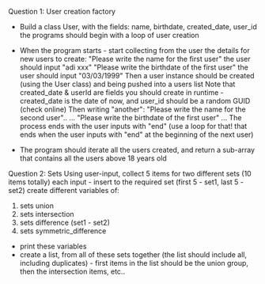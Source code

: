 Question 1: User creation factory
- Build a class User, with the fields: name, birthdate, created_date, user_id
the programs should begin with a loop of user creation
- When the program starts - start collecting from the user the details for new users to create:
"Please write the name for the first user"
the user should input "adi xxx"
"Please write the birthdate of the first user"
the user should input "03/03/1999"
Then a user instance should be created (using the User class) and being pushed into a users list
Note that created_date & userId are fields you should create in runtime - created_date is the date of now, and user_id should be a random GUID (check online)
Then writing "another":
"Please write the name for the second user"..
...
"Please write the birthdate of the first user"
...
The process ends with the user inputs with "end" (use a loop for that! that ends when the user inputs with "end" at the beginning of the next user)

- The program should iterate all the users created, and return a sub-array that contains all the users above 18 years old

Question 2: Sets
Using user-input, collect 5 items for two different sets (10 items totally)
each input - insert to the required set (first 5 - set1, last 5 - set2)
create different variables of:
1) sets union
2) sets intersection
3) sets difference (set1 - set2)
4) sets symmetric_difference

- print these variables
- create a list, from all of these sets together (the list should include all, including duplicates) - first items in the list should be the union group, then the intersection items, etc..
